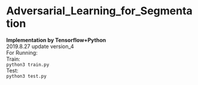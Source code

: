 # Adversarial_Learning_for_Segmentation
 **Implementation by Tensorflow+Python**  
 2019.8.27 update version_4  
 For Running:  
 Train:  
 `python3 train.py`  
 Test:  
 `python3 test.py`
